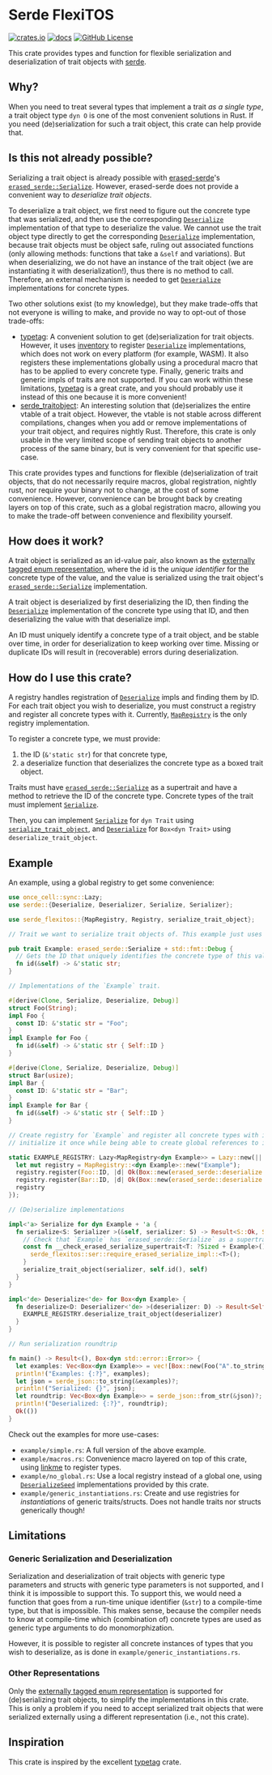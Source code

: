 # Serde FlexiTOS

[![crates.io](https://img.shields.io/crates/v/serde_flexitos)](https://crates.io/crates/serde_flexitos)
[![docs](https://docs.rs/serde_flexitos/badge.svg)](https://docs.rs/serde_flexitos)
[![GitHub License](https://img.shields.io/github/license/Gohla/serde_flexitos)](https://github.com/Gohla/serde_flexitos/blob/main/LICENSE)

<!-- cargo-rdme start -->

This crate provides types and function for flexible serialization and deserialization of trait objects with
[serde][serde].

## Why?

When you need to treat several types that implement a trait *as a single type*, a trait object type `dyn O` is one
of the most convenient solutions in Rust. If you need (de)serialization for such a trait object, this crate can help
provide that.

## Is this not already possible?

Serializing a trait object is already possible with [erased-serde][erased-serde]'s [`erased_serde::Serialize`].
However, erased-serde does not provide a convenient way to *deserialize trait objects*.

To deserialize a trait object, we first need to figure out the concrete type that was serialized, and then use the
corresponding [`Deserialize`] implementation of that type to deserialize the value. We cannot use the trait object
type directly to get the corresponding [`Deserialize`] implementation, because trait objects must be object safe,
ruling out associated functions (only allowing methods: functions that take a `&self` and variations). But when
deserializing, we do not have an instance of the trait object (we are instantiating it with deserialization!), thus
there is no method to call. Therefore, an external mechanism is needed to get [`Deserialize`] implementations for
concrete types.

Two other solutions exist (to my knowledge), but they make trade-offs that not everyone is willing to make, and
provide no way to opt-out of those trade-offs:
- [typetag][typetag]: A convenient solution to get (de)serialization for trait objects. However, it uses
  [inventory][inventory] to register [`Deserialize`] implementations, which does not work on every platform (for
  example, WASM). It also registers these implementations globally using a procedural macro that has to be applied
  to every concrete type. Finally, generic traits and generic impls of traits are not supported.
  If you can work within these limitations, [typetag][typetag] is a great crate, and you should probably use it
  instead of this one because it is more convenient!
- [serde_traitobject][serde_traitobject]: An interesting solution that (de)serializes the entire vtable of a trait
  object. However, the vtable is not stable across different compilations, changes when you add or remove
  implementations of your trait object, and requires nightly Rust. Therefore, this crate is only usable in the very
  limited scope of sending trait objects to another process of the same binary, but is very convenient for that
  specific use-case.

This crate provides types and functions for flexible (de)serialization of trait objects, that do not necessarily
require macros, global registration, nightly rust, nor require your binary not to change, at the cost of some
convenience. However, convenience can be brought back by creating layers on top of this crate, such as a global
registration macro, allowing you to make the trade-off between convenience and flexibility yourself.

## How does it work?

A trait object is serialized as an id-value pair, also known as the [externally tagged enum representation][exttag],
where the id is the *unique identifier* for the concrete type of the value, and the value is serialized using the
trait object's [`erased_serde::Serialize`] implementation.

A trait object is deserialized by first deserializing the ID, then finding the [`Deserialize`] implementation of
the concrete type using that ID, and then deserializing the value with that deserialize impl.

An ID must uniquely identify a concrete type of a trait object, and be stable over time, in order for
deserialization to keep working over time. Missing or duplicate IDs will result in (recoverable) errors during
deserialization.

## How do I use this crate?

A registry handles registration of [`Deserialize`] impls and finding them by ID. For each trait object
you wish to deserialize, you must construct a registry and register all concrete types with it. Currently,
[`MapRegistry`] is the only registry implementation.

To register a concrete type, we must provide:
1) the ID (`&'static str`) for that concrete type,
2) a deserialize function that deserializes the concrete type as a boxed trait object.

Traits must have [`erased_serde::Serialize`] as a supertrait and have a method to retrieve the ID of the concrete
type. Concrete types of the trait must implement [`Serialize`].

Then, you can implement [`Serialize`] for `dyn Trait` using  [`serialize_trait_object`], and [`Deserialize`] for
`Box<dyn Trait>` using `deserialize_trait_object`.

## Example

An example, using a global registry to get some convenience:

```rust
use once_cell::sync::Lazy;
use serde::{Deserialize, Deserializer, Serialize, Serializer};

use serde_flexitos::{MapRegistry, Registry, serialize_trait_object};

// Trait we want to serialize trait objects of. This example just uses `Debug` as supertrait so we can print values.

pub trait Example: erased_serde::Serialize + std::fmt::Debug {
  // Gets the ID that uniquely identifies the concrete type of this value. Must be a method for object safety.
  fn id(&self) -> &'static str;
}

// Implementations of the `Example` trait.

#[derive(Clone, Serialize, Deserialize, Debug)]
struct Foo(String);
impl Foo {
  const ID: &'static str = "Foo";
}
impl Example for Foo {
  fn id(&self) -> &'static str { Self::ID }
}

#[derive(Clone, Serialize, Deserialize, Debug)]
struct Bar(usize);
impl Bar {
  const ID: &'static str = "Bar";
}
impl Example for Bar {
  fn id(&self) -> &'static str { Self::ID }
}

// Create registry for `Example` and register all concrete types with it. Store in static with `Lazy` to lazily
// initialize it once while being able to create global references to it.

static EXAMPLE_REGISTRY: Lazy<MapRegistry<dyn Example>> = Lazy::new(|| {
  let mut registry = MapRegistry::<dyn Example>::new("Example");
  registry.register(Foo::ID, |d| Ok(Box::new(erased_serde::deserialize::<Foo>(d)?)));
  registry.register(Bar::ID, |d| Ok(Box::new(erased_serde::deserialize::<Bar>(d)?)));
  registry
});

// (De)serialize implementations

impl<'a> Serialize for dyn Example + 'a {
  fn serialize<S: Serializer >(&self, serializer: S) -> Result<S::Ok, S::Error> {
    // Check that `Example` has `erased_serde::Serialize` as a supertrait, preventing infinite recursion at runtime.
    const fn __check_erased_serialize_supertrait<T: ?Sized + Example>() {
      serde_flexitos::ser::require_erased_serialize_impl::<T>();
    }
    serialize_trait_object(serializer, self.id(), self)
  }
}

impl<'de> Deserialize<'de> for Box<dyn Example> {
  fn deserialize<D: Deserializer<'de> >(deserializer: D) -> Result<Self, D::Error> {
    EXAMPLE_REGISTRY.deserialize_trait_object(deserializer)
  }
}

// Run serialization roundtrip

fn main() -> Result<(), Box<dyn std::error::Error>> {
  let examples: Vec<Box<dyn Example>> = vec![Box::new(Foo("A".to_string())), Box::new(Bar(0))];
  println!("Examples: {:?}", examples);
  let json = serde_json::to_string(&examples)?;
  println!("Serialized: {}", json);
  let roundtrip: Vec<Box<dyn Example>> = serde_json::from_str(&json)?;
  println!("Deserialized: {:?}", roundtrip);
  Ok(())
}
```

Check out the examples for more use-cases:
- `example/simple.rs`: A full version of the above example.
- `example/macros.rs`: Convenience macro layered on top of this crate, using [linkme][linkme] to register types.
- `example/no_global.rs`: Use a local registry instead of a global one, using [`DeserializeSeed`] implementations
  provided by this crate.
- `example/generic_instantiations.rs`: Create and use registries for _instantiations_ of generic traits/structs.
  Does not handle traits nor structs generically though!

## Limitations

### Generic Serialization and Deserialization

Serialization and deserialization of trait objects with generic type parameters and structs with generic type
parameters is not supported, and I think it is impossible to support this. To support this, we would need a function
that goes from a run-time unique identifier (`&str`) to a compile-time type, but that is impossible. This makes
sense, because the compiler needs to know at compile-time which (combination of) concrete types are used as generic
type arguments to do monomorphization.

However, it is possible to register all concrete instances of types that you wish to deserialize, as is done in
`example/generic_instantiations.rs`.

### Other Representations

Only the [externally tagged enum representation][exttag] is supported for (de)serializing trait objects, to simplify
the implementations in this crate. This is only a problem if you need to accept serialized trait objects that were
serialized externally using a different representation (i.e., not this crate).

## Inspiration

This crate is inspired by the excellent [typetag][typetag] crate.

[serde]: https://crates.io/crates/serde
[erased-serde]: https://crates.io/crates/erased-serde
[exttag]: https://serde.rs/enum-representations.html#externally-tagged
[typetag]: https://crates.io/crates/typetag
[linkme]: https://crates.io/crates/linkme
[inventory]: https://crates.io/crates/inventory
[objs]: https://doc.rust-lang.org/reference/items/traits.html#object-safety
[serde_traitobject]: https://crates.io/crates/serde_traitobject

<!-- cargo-rdme end -->

[`serialize_trait_object`]: https://docs.rs/serde_flexitos/latest/serde_flexitos/fn.serialize_trait_object.html
[`MapRegistry`]: https://docs.rs/serde_flexitos/latest/serde_flexitos/struct.MapRegistry.html

[`Serialize`]: https://docs.rs/serde/latest/serde/trait.Serialize.html
[`Deserialize`]: https://docs.rs/serde/latest/serde/trait.Deserialize.html
[`DeserializeSeed`]: https://docs.rs/serde/latest/serde/de/trait.DeserializeSeed.html

[`erased_serde::Serialize`]: https://docs.rs/erased-serde/latest/erased_serde/trait.Serialize.html
